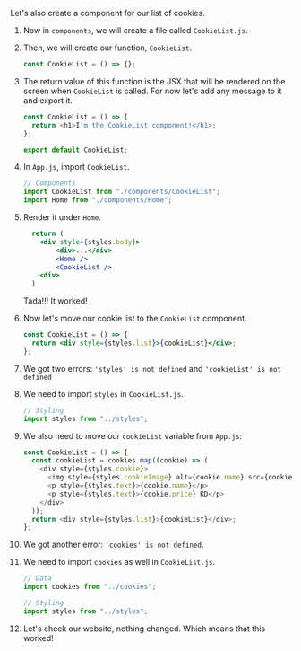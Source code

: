 Let's also create a component for our list of cookies.

1. Now in `components`, we will create a file called `CookieList.js`.

2. Then, we will create our function, `CookieList`.

   ```javascript
   const CookieList = () => {};
   ```

3. The return value of this function is the JSX that will be rendered on the screen when `CookieList` is called. For now let's add any message to it and export it.

   ```javascript
   const CookieList = () => {
     return <h1>I'm the CookieList component!</h1>;
   };

   export default CookieList;
   ```

4. In `App.js`, import `CookieList`.

   ```javascript
   // Components
   import CookieList from "./components/CookieList";
   import Home from "./components/Home";
   ```

5. Render it under `Home`.

   ```jsx
     return (
       <div style={styles.body}>
           <div>...</div>
           <Home />
           <CookieList />
       <div>
     )
   ```

   Tada!!! It worked!

6. Now let's move our cookie list to the `CookieList` component.

   ```jsx
   const CookieList = () => {
     return <div style={styles.list}>{cookieList}</div>;
   };
   ```

7. We got two errors: `'styles' is not defined` and `'cookieList' is not defined`

8. We need to import `styles` in `CookieList.js`.

   ```javascript
   // Styling
   import styles from "../styles";
   ```

9. We also need to move our `cookieList` variable from `App.js`:

   ```javascript
   const CookieList = () => {
     const cookieList = cookies.map((cookie) => (
       <div style={styles.cookie}>
         <img style={styles.cookieImage} alt={cookie.name} src={cookie.image} />
         <p style={styles.text}>{cookie.name}</p>
         <p style={styles.text}>{cookie.price} KD</p>
       </div>
     ));
     return <div style={styles.list}>{cookieList}</div>;
   };
   ```

10. We got another error: `'cookies' is not defined`.

11. We need to import `cookies` as well in `CookieList.js`.

    ```javascript
    // Data
    import cookies from "../cookies";

    // Styling
    import styles from "../styles";
    ```

12. Let's check our website, nothing changed. Which means that this worked!

